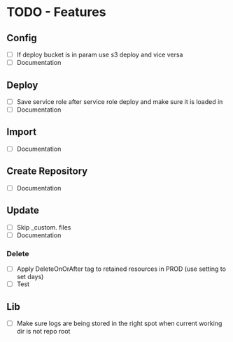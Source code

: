 # TODO - Features

## Config

- [ ] If deploy bucket is in param use s3 deploy and vice versa
- [ ] Documentation

## Deploy

- [ ] Save service role after service role deploy and make sure it is loaded in
- [ ] Documentation

## Import

- [ ] Documentation

## Create Repository

- [ ] Documentation

## Update

- [ ] Skip _custom. files
- [ ] Documentation

### Delete

- [ ] Apply DeleteOnOrAfter tag to retained resources in PROD (use setting to set days)
- [ ] Test

## Lib

- [ ] Make sure logs are being stored in the right spot when current working dir is not repo root
